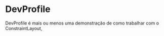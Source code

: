 # DevProfile
DevProfile é mais ou menos uma demonstração de como trabalhar com o ConstraintLayout,  

